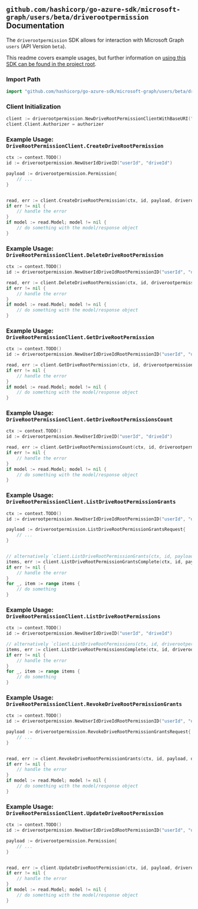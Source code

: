 
## `github.com/hashicorp/go-azure-sdk/microsoft-graph/users/beta/driverootpermission` Documentation

The `driverootpermission` SDK allows for interaction with Microsoft Graph `users` (API Version `beta`).

This readme covers example usages, but further information on [using this SDK can be found in the project root](https://github.com/hashicorp/go-azure-sdk/tree/main/docs).

### Import Path

```go
import "github.com/hashicorp/go-azure-sdk/microsoft-graph/users/beta/driverootpermission"
```


### Client Initialization

```go
client := driverootpermission.NewDriveRootPermissionClientWithBaseURI("https://graph.microsoft.com")
client.Client.Authorizer = authorizer
```


### Example Usage: `DriveRootPermissionClient.CreateDriveRootPermission`

```go
ctx := context.TODO()
id := driverootpermission.NewUserIdDriveID("userId", "driveId")

payload := driverootpermission.Permission{
	// ...
}


read, err := client.CreateDriveRootPermission(ctx, id, payload, driverootpermission.DefaultCreateDriveRootPermissionOperationOptions())
if err != nil {
	// handle the error
}
if model := read.Model; model != nil {
	// do something with the model/response object
}
```


### Example Usage: `DriveRootPermissionClient.DeleteDriveRootPermission`

```go
ctx := context.TODO()
id := driverootpermission.NewUserIdDriveIdRootPermissionID("userId", "driveId", "permissionId")

read, err := client.DeleteDriveRootPermission(ctx, id, driverootpermission.DefaultDeleteDriveRootPermissionOperationOptions())
if err != nil {
	// handle the error
}
if model := read.Model; model != nil {
	// do something with the model/response object
}
```


### Example Usage: `DriveRootPermissionClient.GetDriveRootPermission`

```go
ctx := context.TODO()
id := driverootpermission.NewUserIdDriveIdRootPermissionID("userId", "driveId", "permissionId")

read, err := client.GetDriveRootPermission(ctx, id, driverootpermission.DefaultGetDriveRootPermissionOperationOptions())
if err != nil {
	// handle the error
}
if model := read.Model; model != nil {
	// do something with the model/response object
}
```


### Example Usage: `DriveRootPermissionClient.GetDriveRootPermissionsCount`

```go
ctx := context.TODO()
id := driverootpermission.NewUserIdDriveID("userId", "driveId")

read, err := client.GetDriveRootPermissionsCount(ctx, id, driverootpermission.DefaultGetDriveRootPermissionsCountOperationOptions())
if err != nil {
	// handle the error
}
if model := read.Model; model != nil {
	// do something with the model/response object
}
```


### Example Usage: `DriveRootPermissionClient.ListDriveRootPermissionGrants`

```go
ctx := context.TODO()
id := driverootpermission.NewUserIdDriveIdRootPermissionID("userId", "driveId", "permissionId")

payload := driverootpermission.ListDriveRootPermissionGrantsRequest{
	// ...
}


// alternatively `client.ListDriveRootPermissionGrants(ctx, id, payload, driverootpermission.DefaultListDriveRootPermissionGrantsOperationOptions())` can be used to do batched pagination
items, err := client.ListDriveRootPermissionGrantsComplete(ctx, id, payload, driverootpermission.DefaultListDriveRootPermissionGrantsOperationOptions())
if err != nil {
	// handle the error
}
for _, item := range items {
	// do something
}
```


### Example Usage: `DriveRootPermissionClient.ListDriveRootPermissions`

```go
ctx := context.TODO()
id := driverootpermission.NewUserIdDriveID("userId", "driveId")

// alternatively `client.ListDriveRootPermissions(ctx, id, driverootpermission.DefaultListDriveRootPermissionsOperationOptions())` can be used to do batched pagination
items, err := client.ListDriveRootPermissionsComplete(ctx, id, driverootpermission.DefaultListDriveRootPermissionsOperationOptions())
if err != nil {
	// handle the error
}
for _, item := range items {
	// do something
}
```


### Example Usage: `DriveRootPermissionClient.RevokeDriveRootPermissionGrants`

```go
ctx := context.TODO()
id := driverootpermission.NewUserIdDriveIdRootPermissionID("userId", "driveId", "permissionId")

payload := driverootpermission.RevokeDriveRootPermissionGrantsRequest{
	// ...
}


read, err := client.RevokeDriveRootPermissionGrants(ctx, id, payload, driverootpermission.DefaultRevokeDriveRootPermissionGrantsOperationOptions())
if err != nil {
	// handle the error
}
if model := read.Model; model != nil {
	// do something with the model/response object
}
```


### Example Usage: `DriveRootPermissionClient.UpdateDriveRootPermission`

```go
ctx := context.TODO()
id := driverootpermission.NewUserIdDriveIdRootPermissionID("userId", "driveId", "permissionId")

payload := driverootpermission.Permission{
	// ...
}


read, err := client.UpdateDriveRootPermission(ctx, id, payload, driverootpermission.DefaultUpdateDriveRootPermissionOperationOptions())
if err != nil {
	// handle the error
}
if model := read.Model; model != nil {
	// do something with the model/response object
}
```
